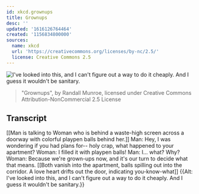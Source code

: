 ```yaml
---
id: xkcd.grownups
title: Grownups
desc: ''
updated: '1616126764464'
created: '1156834800000'
sources:
  name: xkcd
  url: 'https://creativecommons.org/licenses/by-nc/2.5/'
  license: Creative Commons 2.5
---
```

![I've looked into this, and I can't figure out a way to do it cheaply.  And I guess it wouldn't be sanitary.](https://imgs.xkcd.com/comics/grownups.png)
> "Grownups", by Randall Munroe, licensed under Creative Commons Attribution-NonCommercial 2.5 License

## Transcript
[[Man is talking to Woman who is behind a waste-high screen across a doorway with colorful playpen balls behind her.]]
Man: Hey, I was wondering if you had plans for-- holy crap, what happened to your apartment?
Woman: I filled it with playpen balls!
Man: I... what? Why?
Woman: Because we're grown-ups now, and it's our turn to decide what that means.
[[Both vanish into the apartment, balls spilling out into the corridor. A love heart drifts out the door, indicating you-know-what]]
{{Alt: I've looked into this, and I can't figure out a way to do it cheaply.  And I guess it wouldn't be sanitary.}}
